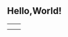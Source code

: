 ## Hello,World!

<table>
<tr>
<td valign="top" width="50%">


<!-- recent_releases starts -->
<!-- recent_releases ends -->

</td>
<td valign="top" width="50%">


<!-- blog starts -->
<!-- blog ends -->

</td>
</tr>
<tr>
<td valign="top" width="50%">

<!-- code_time starts -->


<!-- code_time ends -->

</td>
<td valign="top" width="50%">


<!-- douban starts -->
<!-- douban ends -->

</td>
  </tr>
  </table>
